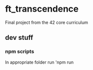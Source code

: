 # ft_transcendence
Final project from the 42 core curriculum

## dev stuff

### npm scripts

In appropriate folder run 'npm run <script>'

#### In back_end
* prisma:dev:deploy - migrates changes to database and prisma structure
* db:dev:rm - removes the database container and its associated volumes
* db:dev:up - starts only the database container
* db:dev:restart - rm and up
* nest:dev:rm - removes the nestJS container and its associated volumes
* nest:dev:up - starts only the nestJS container
* nest:dev:restart - rm and up
* backend:dev:rm - db:dev:rm and nest:dev:rm
* backend:dev:up - starts nestJS and database containers
* backend:dev:restart - rm and up

## Setup

Copy any template.env file as .env in the same location, and then populate it with appropriate values for the variables.
npm install in both front_end and back_end folders, then npm run prisma:dev:deploy in the back_end folder, then docker-compose in the root directory.
Frontend will be available at localhost:3000, backend at localhost:3333.
For database gui client run npx prisma studio in the backend folder, then access it at url seen on the consoler.
